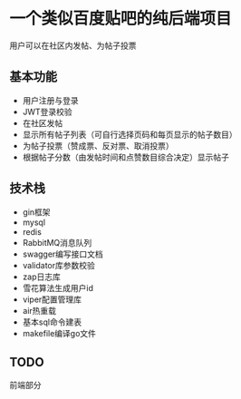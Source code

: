 # 一个类似百度贴吧的纯后端项目
用户可以在社区内发帖、为帖子投票
## 基本功能
- 用户注册与登录
- JWT登录校验
- 在社区发帖
- 显示所有帖子列表（可自行选择页码和每页显示的帖子数目）
- 为帖子投票（赞成票、反对票、取消投票）
- 根据帖子分数（由发帖时间和点赞数目综合决定）显示帖子
## 技术栈
- gin框架
- mysql
- redis
- RabbitMQ消息队列
- swagger编写接口文档
- validator库参数校验
- zap日志库
- 雪花算法生成用户id
- viper配置管理库
- air热重载
- 基本sql命令建表
- makefile编译go文件
## TODO
前端部分
